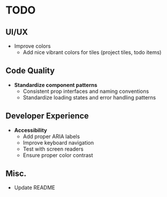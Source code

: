 # TODO

## UI/UX

- Improve colors
  - Add nice vibrant colors for tiles (project tiles, todo items)

## Code Quality

- **Standardize component patterns**
  - Consistent prop interfaces and naming conventions
  - Standardize loading states and error handling patterns

## Developer Experience

- **Accessibility**
  - Add proper ARIA labels
  - Improve keyboard navigation
  - Test with screen readers
  - Ensure proper color contrast

## Misc.

- Update README
